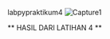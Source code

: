 labpypraktikum4
 ![Capture1](https://user-images.githubusercontent.com/56963083/69342052-509bad80-0c9d-11ea-9359-feae559acf72.PNG)
 
 ** HASIL DARI LATIHAN 4 **
